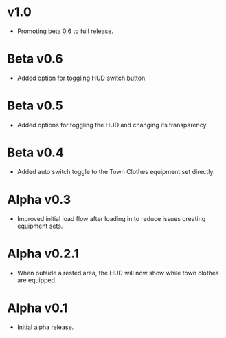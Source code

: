 # v1.0
* Promoting beta 0.6 to full release.

# Beta v0.6
* Added option for toggling HUD switch button.

# Beta v0.5
* Added options for toggling the HUD and changing its transparency.

# Beta v0.4
* Added auto switch toggle to the Town Clothes equipment set directly.

# Alpha v0.3
* Improved initial load flow after loading in to reduce issues creating equipment sets.

# Alpha v0.2.1
* When outside a rested area, the HUD will now show while town clothes are equipped. 

# Alpha v0.1
* Initial alpha release.

